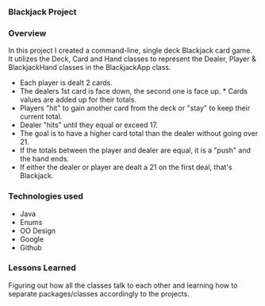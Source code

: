 ### Blackjack Project

### Overview
In this project I created a command-line, single deck Blackjack card game. It utilizes the Deck, Card and Hand classes to represent the Dealer, Player & BlackjackHand classes in the BlackjackApp class.

* Each player is dealt 2 cards. 
* The dealers 1st card is face down, the second one is face up. * Cards values are added up for their totals.
* Players "hit" to gain another card from the deck or "stay" to keep their current total.
* Dealer "hits" until they equal or exceed 17.
* The goal is to have a higher card total than the dealer without going over 21.
* If the totals between the player and dealer are equal, it is a "push" and the hand ends.
* If either the dealer or player are dealt a 21 on the first deal, that's Blackjack.

### Technologies used
* Java
* Enums
* OO Design
* Google
* Github

### Lessons Learned
Figuring out how all the classes talk to each other and learning how to separate packages/classes accordingly to the projects.

